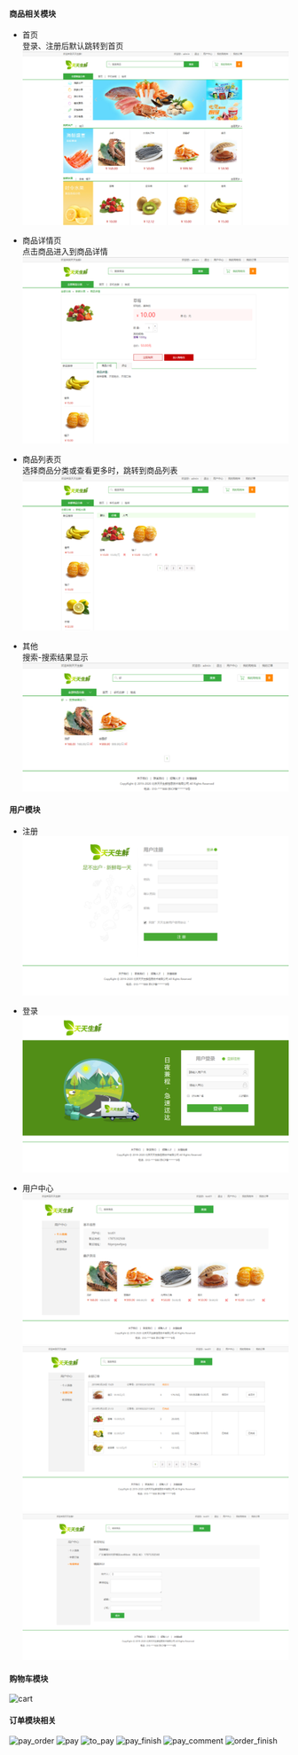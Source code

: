 #### 商品相关模块
* 首页    
登录、注册后默认跳转到首页    
![index](image/index.PNG)
                  
* 商品详情页   
点击商品进入到商品详情    
![detail](image/detail.PNG)
                   
* 商品列表页    
选择商品分类或查看更多时，跳转到商品列表    
![list](image/list.PNG)
                  
* 其他    
搜索-搜索结果显示    
![search_list](image/search_list.PNG)
   
       
#### 用户模块    
* 注册    
![register](image/register.PNG)   
              
* 登录    
![login](image/login.PNG)
            
* 用户中心       
![user_center_info](image/user_center_info.PNG)
![user_center_order](image/user_center_order.PNG)
![user_center_address](image/user_center_address.PNG)
  

#### 购物车模块    
![cart](cart.PNG)
  
         
#### 订单模块相关    
![pay_order](pay_order.PNG)
![pay](pay.PNG)
![to_pay](to_pay.PNG)
![pay_finish](pay_finish.PNG)
![pay_comment](pay_comment.PNG)
![order_finish](order_finish.PNG)



